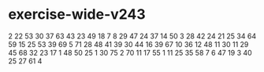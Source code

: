 # exercise-wide-v243
2
22
53
30
37
63
43
23
49
18
7
8
29
47
24
37
14
50
3
28
42
24
21
25
34
64
59
15
25
53
39
69
5
71
28
48
41
39
30
44
16
39
67
10
36
12
48
11
30
11
29
45
68
32
23
17
1
48
50
25
1
30
75
2
70
11
17
55
1
11
25
35
58
7
6
47
19
3
40
25
27
61
4
